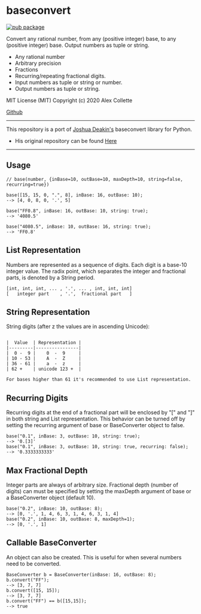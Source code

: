 # baseconvert
[![pub package](https://img.shields.io/pub/v/baseconvert.svg)](https://pub.dev/packages/baseconvert)

Convert any rational number, from any (positive integer) base, to any (positive integer) base. Output numbers as tuple or string.
- Any rational number
- Arbitrary precision
- Fractions
- Recurring/repeating fractional digits.
- Input numbers as tuple or string or number.
- Output numbers as tuple or string.

MIT License (MIT) Copyright (c) 2020 Alex Collette

[Github](https://github.com/randomdude583/baseconvert "GitHub Repo")

- - - - 
This repository is a port of [Joshua Deakin's](https://github.com/squdle "github/squdle") baseconvert library for Python.
- His original repository can be found [Here](https://github.com/squdle/baseconvert "squdle/baseconvert")
- - - -

## Usage
```
// base(number, {inBase=10, outBase=10, maxDepth=10, string=false, recurring=true})

base([15, 15, 0, ".", 8], inBase: 16, outBase: 10);
--> [4, 0, 8, 0, '.', 5]

base("FF0.8", inBase: 16, outBase: 10, string: true);
--> '4080.5'

base("4080.5", inBase: 10, outBase: 16, string: true);
--> 'FF0.8'
```

## List Representation
Numbers are represented as a sequence of digits. Each digit is a base-10 integer value. The radix point, which separates the integer and fractional parts, is denoted by a String period.

``` 
[int, int, int, ... , '.', ... , int, int, int]
[   integer part    , '.',  fractional part   ]
```

## String Representation
String digits (after z the values are in ascending Unicode):
```0123456789ABCDEFGHIJKLMNOPQRSTUVWXYZabcdefghijklmnopqrstuvwxyz

|  Value  | Representation |
|---------|----------------|
|  0 -  9 |    0  -  9     |
| 10 - 53 |    A  -  Z     |
| 36 - 61 |    a  -  z     |
| 62 +    | unicode 123 +  |

For bases higher than 61 it's recommended to use List representation.
```

## Recurring Digits
Recurring digits at the end of a fractional part will be enclosed by "[" and "]" in both string and List representation. This behavior can be turned off by setting the recurring argument of base or BaseConverter object to false.
```
base("0.1", inBase: 3, outBase: 10, string: true);
--> '0.[3]'
base("0.1", inBase: 3, outBase: 10, string: true, recurring: false);
--> '0.3333333333'
```

## Max Fractional Depth
Integer parts are always of arbitrary size. Fractional depth (number of digits) can must be specified by setting the maxDepth argument of base or a BaseConverter object (default 10).
```
base("0.2", inBase: 10, outBase: 8);
--> [0, '.', 1, 4, 6, 3, 1, 4, 6, 3, 1, 4]
base("0.2", inBase: 10, outBase: 8, maxDepth=1);
--> [0, '.', 1]
```

## Callable BaseConverter
An object can also be created. This is useful for when several numbers need to be converted.
```
BaseConverter b = BaseConverter(inBase: 16, outBase: 8);
b.convert("FF");
--> [3, 7, 7]
b.convert([15, 15]);
--> [3, 7, 7]
b.convert("FF") == b([15,15]);
--> true
```
